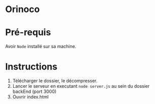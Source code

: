 # Orinoco


# Pré-requis #

Avoir `Node` installé sur sa machine.

# Instructions #

1) Télécharger le dossier, le décompresser.
2) Lancer le serveur en executant `node server.js` au sein du dossier backEnd (port 3000)
3) Ouvrir index.html

